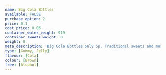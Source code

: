 ```yaml
---
name: Big Cola Bottles
available: FALSE
purchase_option: 2
price: 0.1
cost_price: 0.05
container_water_weight: 919
container_sweets_weight: 0
weight: 0
meta_description: 'Big Cola Bottles only 5p. Traditional sweets and more at Humbugs Confectionery Store. Specialists in satisfying your sweet tooth!'
type: [Gummy, Jelly]
flavour: [Cola]
colour: [Brown]
free: [Alcohol]
---
```

